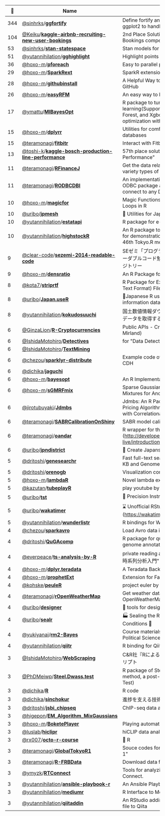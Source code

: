 |:star2: | Name | Description | 🌍|
|---|---|---|---|
|344|[@sinhrks](https://github.com/sinhrks)/[**ggfortify**](https://github.com/sinhrks/ggfortify)|Define fortify and autoplot functions to allow ggplot2 to handle some popular R packages.||
|104|[@Keiku](https://github.com/Keiku)/[**kaggle-airbnb-recruiting-new-user-bookings**](https://github.com/Keiku/kaggle-airbnb-recruiting-new-user-bookings)|2nd Place Solution in Kaggle Airbnb New User Bookings competition||
|53|[@sinhrks](https://github.com/sinhrks)/[**stan-statespace**](https://github.com/sinhrks/stan-statespace)|Stan models for state space time series||
|51|[@yutannihilation](https://github.com/yutannihilation)/[**gghighlight**](https://github.com/yutannihilation/gghighlight)|Highlight points and lines in ggplot2||
|36|[@hoxo-m](https://github.com/hoxo-m)/[**pforeach**](https://github.com/hoxo-m/pforeach)|Easy to parallel processing in R||
|29|[@hoxo-m](https://github.com/hoxo-m)/[**SparkRext**](https://github.com/hoxo-m/SparkRext)|SparkR extension for closer to dplyr|[:arrow_upper_right:](https://github.com/hoxo-m/SparkRext)|
|28|[@hoxo-m](https://github.com/hoxo-m)/[**githubinstall**](https://github.com/hoxo-m/githubinstall)|A Helpful Way to Install R Packages Hosted on GitHub|[:arrow_upper_right:](http://hoxo-m.github.io/githubinstall/)|
|26|[@hoxo-m](https://github.com/hoxo-m)/[**easyRFM**](https://github.com/hoxo-m/easyRFM)|An easy way to RFM analysis by R||
|17|[@ymattu](https://github.com/ymattu)/[**MlBayesOpt**](https://github.com/ymattu/MlBayesOpt)|R package to tune parameters for machine learning(Support Vector Machine, Random Forest, and Xgboost), using bayesian optimization with gaussian process||
|15|[@hoxo-m](https://github.com/hoxo-m)/[**dplyrr**](https://github.com/hoxo-m/dplyrr)|Utilities for comfortable use of dplyr with databases||
|15|[@teramonagi](https://github.com/teramonagi)/[**fitbitr**](https://github.com/teramonagi/fitbitr)|Interact with Fitbit data in R using Fitbit API||
|13|[@toshi-k](https://github.com/toshi-k)/[**kaggle-bosch-production-line-performance**](https://github.com/toshi-k/kaggle-bosch-production-line-performance)|57th place solution in "Bosch Production Line Performance"||
|11|[@teramonagi](https://github.com/teramonagi)/[**RFinanceJ**](https://github.com/teramonagi/RFinanceJ)|Get the data related to finance in Japan using variety types of data sources||
|11|[@teramonagi](https://github.com/teramonagi)/[**RODBCDBI**](https://github.com/teramonagi/RODBCDBI)|An implementation of R's DBI interface using ODBC package as a back-end. This allows R to connect to any DBMS that has a ODBC driver.|[:arrow_upper_right:](https://cran.r-project.org/web/packages/RODBCDBI/index.html)|
|10|[@hoxo-m](https://github.com/hoxo-m)/[**magicfor**](https://github.com/hoxo-m/magicfor)|Magic Functions to Obtain Results from for Loops in R|[:arrow_upper_right:](https://github.com/hoxo-m/magicfor)|
|10|[@uribo](https://github.com/uribo)/[**jpmesh**](https://github.com/uribo/jpmesh)|:white_square_button: Utilities for Japanese mesh code|[:arrow_upper_right:](http://uribo.github.io/jpmesh)|
|10|[@yutannihilation](https://github.com/yutannihilation)/[**estatapi**](https://github.com/yutannihilation/estatapi)|R package for e-Stat API in Japan||
|10|[@yutannihilation](https://github.com/yutannihilation)/[**highstockR**](https://github.com/yutannihilation/highstockR)|An R package to draw highstock charts. This is for demonstration purpose of htmlwidgets at 46th Tokyo.R meeting.||
|9|[@clear-code](https://github.com/clear-code)/[**sezemi-2014-readable-code**](https://github.com/clear-code/sezemi-2014-readable-code)|SEゼミ「プログラミングが好きな学生のためのリーダブルコード勉強会」関連のデータを置くリポジトリー||
|9|[@hoxo-m](https://github.com/hoxo-m)/[**densratio**](https://github.com/hoxo-m/densratio)|An R Package for Density Ratio Estimation|[:arrow_upper_right:](https://github.com/hoxo-m/densratio)|
|8|[@kota7](https://github.com/kota7)/[**striprtf**](https://github.com/kota7/striprtf)|R Package for Extracting Text from RTF (Rich Text Format) File||
|8|[@uribo](https://github.com/uribo)/[**Japan.useR**](https://github.com/uribo/Japan.useR)|:crossed_flags:Japanese R user community materials and information datasets||
|8|[@yutannihilation](https://github.com/yutannihilation)/[**kokudosuuchi**](https://github.com/yutannihilation/kokudosuuchi)|国土数値情報ダウンロードサービスWeb APIからデータを取得するためのRパッケージです||
|6|[@GinzaLion](https://github.com/GinzaLion)/[**R-Cryptocurrencies**](https://github.com/GinzaLion/R-Cryptocurrencies)|Public APIs - Cryptocurrencies (by Etienne Mirland)||
|6|[@IshidaMotohiro](https://github.com/IshidaMotohiro)/[**Detectives**](https://github.com/IshidaMotohiro/Detectives)|for "Data Detectives", Soft Bank 2015||
|6|[@IshidaMotohiro](https://github.com/IshidaMotohiro)/[**TextMining**](https://github.com/IshidaMotohiro/TextMining)|||
|6|[@chezou](https://github.com/chezou)/[**sparklyr-distribute**](https://github.com/chezou/sparklyr-distribute)|Example code of spark_apply with sparklyr for CDH||
|6|[@dichika](https://github.com/dichika)/[**jaguchi**](https://github.com/dichika/jaguchi)|||
|6|[@hoxo-m](https://github.com/hoxo-m)/[**bayesopt**](https://github.com/hoxo-m/bayesopt)|An R Implementation of Bayesian Optimization|[:arrow_upper_right:](https://github.com/hoxo-m/bayesopt)|
|6|[@hoxo-m](https://github.com/hoxo-m)/[**sGMRFmix**](https://github.com/hoxo-m/sGMRFmix)|Sparse Gaussian Markov Random Field Mixtures for Anomaly Detection||
|6|[@jirotubuyaki](https://github.com/jirotubuyaki)/[**Jdmbs**](https://github.com/jirotubuyaki/Jdmbs)|Jdmbs: An R Package for Monte Carlo Option Pricing Algorithm for Jump Diffusion Models with Correlational Companies||
|6|[@teramonagi](https://github.com/teramonagi)/[**SABRCalibrationOnShiny**](https://github.com/teramonagi/SABRCalibrationOnShiny)|SABR model calibration on shiny||
|6|[@teramonagi](https://github.com/teramonagi)/[**oandar**](https://github.com/teramonagi/oandar)|R wrapper for the OANDA REST API (http://developer.oanda.com/rest-live/introduction/)||
|6|[@uribo](https://github.com/uribo)/[**jpndistrict**](https://github.com/uribo/jpndistrict)|🗾 Create Japansese Administration Area Maps|[:arrow_upper_right:](http://uribo.github.io/jpndistrict)|
|5|[@dritoshi](https://github.com/dritoshi)/[**genesearchr**](https://github.com/dritoshi/genesearchr)|Fast full-text search in NCBI RefSeq, UniProt-KB and Genome DNA sequence||
|5|[@dritoshi](https://github.com/dritoshi)/[**orenogb**](https://github.com/dritoshi/orenogb)|Visualization command for genomic data||
|5|[@hoxo-m](https://github.com/hoxo-m)/[**lambdaR**](https://github.com/hoxo-m/lambdaR)|Novel lambda expressions in R|[:arrow_upper_right:](https://github.com/hoxo-m/lambdaR)|
|5|[@kazutan](https://github.com/kazutan)/[**tubeplayR**](https://github.com/kazutan/tubeplayR)|play youtube by R||
|5|[@uribo](https://github.com/uribo)/[**tst**](https://github.com/uribo/tst)|🔭 Precision Instrument for Geo Spatial Data 🌎||
|5|[@uribo](https://github.com/uribo)/[**wakatimer**](https://github.com/uribo/wakatimer)|:hourglass: Unofficial RStudio (IDE for R) WakaTime (https://wakatime.com) plugin.||
|5|[@yutannihilation](https://github.com/yutannihilation)/[**wunderlistr**](https://github.com/yutannihilation/wunderlistr)|R bindings for Wunderlist API||
|4|[@chezou](https://github.com/chezou)/[**sparkavro**](https://github.com/chezou/sparkavro)|Load Avro data into Spark with sparklyr||
|4|[@dritoshi](https://github.com/dritoshi)/[**QuGAcomp**](https://github.com/dritoshi/QuGAcomp)|R package for quantitative comparison of genome annotations||
|4|[@everpeace](https://github.com/everpeace)/[**ts-analysis-by-R**](https://github.com/everpeace/ts-analysis-by-R)|private reading and exercise notes of "Rによる時系列分析入門"|[:arrow_upper_right:](https://github.com/everpeace/ts-analysis-by-R)|
|4|[@hoxo-m](https://github.com/hoxo-m)/[**dplyr.teradata**](https://github.com/hoxo-m/dplyr.teradata)|A Teradata Backend for dplyr|[:arrow_upper_right:](https://github.com/hoxo-m/dplyr.teradata)|
|4|[@hoxo-m](https://github.com/hoxo-m)/[**prophetExt**](https://github.com/hoxo-m/prophetExt)|Extension for Facebook Prophet|[:arrow_upper_right:](https://github.com/hoxo-m/prophetExt)|
|4|[@kohske](https://github.com/kohske)/[**peuleR**](https://github.com/kohske/peuleR)|project euler by R||
|4|[@teramonagi](https://github.com/teramonagi)/[**rOpenWeatherMap**](https://github.com/teramonagi/rOpenWeatherMap)|Get weather data from OpenWeatherMap(http://openweathermap.org/)||
|4|[@uribo](https://github.com/uribo)/[**designer**](https://github.com/uribo/designer)|:art: tools for design with R||
|4|[@uribo](https://github.com/uribo)/[**sealr**](https://github.com/uribo/sealr)|🏭 Sealing the R Objects Test and Assert Conditions 🤖||
|4|[@yukiyanai](https://github.com/yukiyanai)/[**rm2-Bayes**](https://github.com/yukiyanai/rm2-Bayes)|Course materials for Research Methods in Political Science II at Kobe University||
|4|[@yutannihilation](https://github.com/yutannihilation)/[**qiitr**](https://github.com/yutannihilation/qiitr)|R binding for Qiita API v2|[:arrow_upper_right:](https://yutannihilation.github.io/qiitr/)|
|3|[@IshidaMotohiro](https://github.com/IshidaMotohiro)/[**WebScraping**](https://github.com/IshidaMotohiro/WebScraping)|C&R社『Rによるウェブスレクイピング』掲載スクリプト||
|3|[@PhDMeiwp](https://github.com/PhDMeiwp)/[**Steel.Dwass.test**](https://github.com/PhDMeiwp/Steel.Dwass.test)|R package of Steel.Dwass.test (Non-parametric method, a post-hoc test after Kruskal-Wallis Test)||
|3|[@dichika](https://github.com/dichika)/[**R**](https://github.com/dichika/R)|R code||
|3|[@dichika](https://github.com/dichika)/[**sinchokur**](https://github.com/dichika/sinchokur)|進捗を支える技術||
|3|[@dritoshi](https://github.com/dritoshi)/[**jsbi_chipseq**](https://github.com/dritoshi/jsbi_chipseq)|ChIP-seq data analysis with R + Bioconductor||
|3|[@higepon](https://github.com/higepon)/[**EM_Algorithm_MixGaussians**](https://github.com/higepon/EM_Algorithm_MixGaussians)|||
|3|[@hoxo-m](https://github.com/hoxo-m)/[**BoketePlayer**](https://github.com/hoxo-m/BoketePlayer)|Playing automatically bokete|[:arrow_upper_right:](https://hoxom.shinyapps.io/BoketePlayer/)|
|3|[@luslab](https://github.com/luslab)/[**hiclipr**](https://github.com/luslab/hiclipr)|hiCLIP data analysis package||
|3|[@rx007](https://github.com/rx007)/[**octo-r-course**](https://github.com/rx007/octo-r-course)|:tokyo_tower: R||
|3|[@teramonagi](https://github.com/teramonagi)/[**GlobalTokyoR1**](https://github.com/teramonagi/GlobalTokyoR1)|Souce codes for study meeting "Global Tokyo.R 1"||
|3|[@teramonagi](https://github.com/teramonagi)/[**R-FRBData**](https://github.com/teramonagi/R-FRBData)|Download data from FRB's website||
|3|[@ymyzk](https://github.com/ymyzk)/[**RTConnect**](https://github.com/ymyzk/RTConnect)|Tools for analyzing sales report files of iTunes Connect.|[:arrow_upper_right:](http://cran.r-project.org/web/packages/RTConnect/index.html)|
|3|[@yutannihilation](https://github.com/yutannihilation)/[**ansible-playbook-r**](https://github.com/yutannihilation/ansible-playbook-r)|An Ansible Playbook to deploy RStudio Server||
|3|[@yutannihilation](https://github.com/yutannihilation)/[**mediumr**](https://github.com/yutannihilation/mediumr)|R Interface to Medium API||
|3|[@yutannihilation](https://github.com/yutannihilation)/[**qiitaddin**](https://github.com/yutannihilation/qiitaddin)|An RStudio addin to post a knitted R Markdown file to Qiita||

